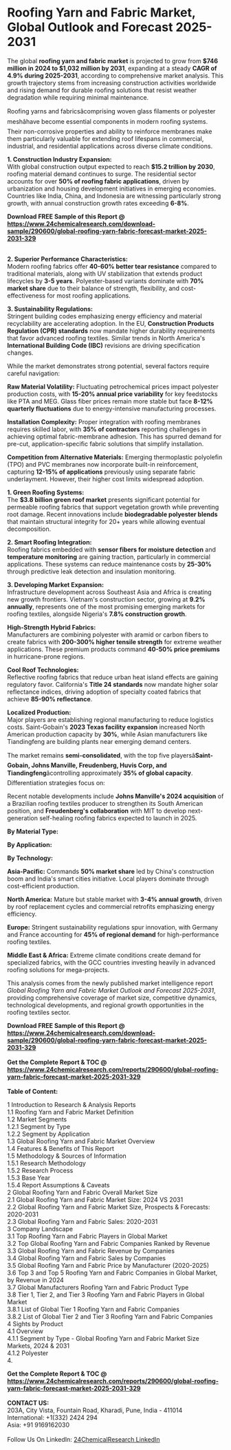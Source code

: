 <h1>Roofing Yarn and Fabric Market, Global Outlook and Forecast 2025-2031</h1><p>The global <strong>roofing yarn and fabric market</strong> is projected to grow from <strong>$746 million in 2024 to $1,032 million by 2031</strong>, expanding at a steady <strong>CAGR of 4.9% during 2025-2031</strong>, according to comprehensive market analysis. This growth trajectory stems from increasing construction activities worldwide and rising demand for durable roofing solutions that resist weather degradation while requiring minimal maintenance.</p><p>Roofing yarns and fabricsâcomprising woven glass filaments or polyester meshâhave become essential components in modern roofing systems. Their non-corrosive properties and ability to reinforce membranes make them particularly valuable for extending roof lifespans in commercial, industrial, and residential applications across diverse climate conditions.</p><p><strong>1. Construction Industry Expansion:</strong><br>
With global construction output expected to reach <strong>$15.2 trillion by 2030</strong>, roofing material demand continues to surge. The residential sector accounts for over <strong>50% of roofing fabric applications</strong>, driven by urbanization and housing development initiatives in emerging economies. Countries like India, China, and Indonesia are witnessing particularly strong growth, with annual construction growth rates exceeding <strong>6-8%</strong>.</p><div><b>Download FREE Sample of this Report @ 
            <a href="https://www.24chemicalresearch.com/download-sample/290600/global-roofing-yarn-fabric-forecast-market-2025-2031-329">
            https://www.24chemicalresearch.com/download-sample/290600/global-roofing-yarn-fabric-forecast-market-2025-2031-329</a></b></div><br><p><strong>2. Superior Performance Characteristics:</strong><br>
Modern roofing fabrics offer <strong>40-60% better tear resistance</strong> compared to traditional materials, along with UV stabilization that extends product lifecycles by <strong>3-5 years</strong>. Polyester-based variants dominate with <strong>70% market share</strong> due to their balance of strength, flexibility, and cost-effectiveness for most roofing applications.</p><p><strong>3. Sustainability Regulations:</strong><br>
Stringent building codes emphasizing energy efficiency and material recyclability are accelerating adoption. In the EU, <strong>Construction Products Regulation (CPR) standards</strong> now mandate higher durability requirements that favor advanced roofing textiles. Similar trends in North America's <strong>International Building Code (IBC)</strong> revisions are driving specification changes.</p><p>While the market demonstrates strong potential, several factors require careful navigation:</p><p><strong>Raw Material Volatility:</strong> Fluctuating petrochemical prices impact polyester production costs, with <strong>15-20% annual price variability</strong> for key feedstocks like PTA and MEG. Glass fiber prices remain more stable but face <strong>8-12% quarterly fluctuations</strong> due to energy-intensive manufacturing processes.</p><p><strong>Installation Complexity:</strong> Proper integration with roofing membranes requires skilled labor, with <strong>35% of contractors</strong> reporting challenges in achieving optimal fabric-membrane adhesion. This has spurred demand for pre-cut, application-specific fabric solutions that simplify installation.</p><p><strong>Competition from Alternative Materials:</strong> Emerging thermoplastic polyolefin (TPO) and PVC membranes now incorporate built-in reinforcement, capturing <strong>12-15% of applications</strong> previously using separate fabric underlayment. However, their higher cost limits widespread adoption.</p><p><strong>1. Green Roofing Systems:</strong><br>
The <strong>$3.8 billion green roof market</strong> presents significant potential for permeable roofing fabrics that support vegetation growth while preventing root damage. Recent innovations include <strong>biodegradable polyester blends</strong> that maintain structural integrity for 20+ years while allowing eventual decomposition.</p><p><strong>2. Smart Roofing Integration:</strong><br>
Roofing fabrics embedded with <strong>sensor fibers for moisture detection</strong> and <strong>temperature monitoring</strong> are gaining traction, particularly in commercial applications. These systems can reduce maintenance costs by <strong>25-30%</strong> through predictive leak detection and insulation monitoring.</p><p><strong>3. Developing Market Expansion:</strong><br>
Infrastructure development across Southeast Asia and Africa is creating new growth frontiers. Vietnam's construction sector, growing at <strong>9.2% annually</strong>, represents one of the most promising emerging markets for roofing textiles, alongside Nigeria's <strong>7.8% construction growth</strong>.</p><p><strong>High-Strength Hybrid Fabrics:</strong><br>
	Manufacturers are combining polyester with aramid or carbon fibers to create fabrics with <strong>200-300% higher tensile strength</strong> for extreme weather applications. These premium products command <strong>40-50% price premiums</strong> in hurricane-prone regions.</p><p><strong>Cool Roof Technologies:</strong><br>
	Reflective roofing fabrics that reduce urban heat island effects are gaining regulatory favor. California's <strong>Title 24 standards</strong> now mandate higher solar reflectance indices, driving adoption of specialty coated fabrics that achieve <strong>85-90% reflectance</strong>.</p><p><strong>Localized Production:</strong><br>
	Major players are establishing regional manufacturing to reduce logistics costs. Saint-Gobain's <strong>2023 Texas facility expansion</strong> increased North American production capacity by <strong>30%</strong>, while Asian manufacturers like Tiandingfeng are building plants near emerging demand centers.</p><p>The market remains <strong>semi-consolidated</strong>, with the top five playersâ<strong>Saint-Gobain, Johns Manville, Freudenberg, Huvis Corp, and Tiandingfeng</strong>âcontrolling approximately <strong>35% of global capacity</strong>. Differentiation strategies focus on:</p><p>Recent notable developments include <strong>Johns Manville's 2024 acquisition</strong> of a Brazilian roofing textiles producer to strengthen its South American position, and <strong>Freudenberg's collaboration</strong> with MIT to develop next-generation self-healing roofing fabrics expected to launch in 2025.</p><p><strong>By Material Type:</strong></p><p><strong>By Application:</strong></p><p><strong>By Technology:</strong></p><p><strong>Asia-Pacific:</strong> Commands <strong>50% market share</strong> led by China's construction boom and India's smart cities initiative. Local players dominate through cost-efficient production.</p><p><strong>North America:</strong> Mature but stable market with <strong>3-4% annual growth</strong>, driven by roof replacement cycles and commercial retrofits emphasizing energy efficiency.</p><p><strong>Europe:</strong> Stringent sustainability regulations spur innovation, with Germany and France accounting for <strong>45% of regional demand</strong> for high-performance roofing textiles.</p><p><strong>Middle East &amp; Africa:</strong> Extreme climate conditions create demand for specialized fabrics, with the GCC countries investing heavily in advanced roofing solutions for mega-projects.</p><p>This analysis comes from the newly published market intelligence report <em>Global Roofing Yarn and Fabric Market Outlook and Forecast 2025-2031</em>, providing comprehensive coverage of market size, competitive dynamics, technological developments, and regional growth opportunities in the roofing textiles sector.</p><div><b>Download FREE Sample of this Report @ 
            <a href="https://www.24chemicalresearch.com/download-sample/290600/global-roofing-yarn-fabric-forecast-market-2025-2031-329">
            https://www.24chemicalresearch.com/download-sample/290600/global-roofing-yarn-fabric-forecast-market-2025-2031-329</a></b></div><br><div><b>Get the Complete Report & TOC @ 
            <a href="https://www.24chemicalresearch.com/reports/290600/global-roofing-yarn-fabric-forecast-market-2025-2031-329">
            https://www.24chemicalresearch.com/reports/290600/global-roofing-yarn-fabric-forecast-market-2025-2031-329</a></b></div><br>
            <b>Table of Content:</b><p>1 Introduction to Research & Analysis Reports<br />
 1.1 Roofing Yarn and Fabric Market Definition<br />
 1.2 Market Segments<br />
 1.2.1 Segment by Type<br />
 1.2.2 Segment by Application<br />
 1.3 Global Roofing Yarn and Fabric Market Overview<br />
 1.4 Features & Benefits of This Report<br />
 1.5 Methodology & Sources of Information<br />
 1.5.1 Research Methodology<br />
 1.5.2 Research Process<br />
 1.5.3 Base Year<br />
 1.5.4 Report Assumptions & Caveats<br />
2 Global Roofing Yarn and Fabric Overall Market Size<br />
 2.1 Global Roofing Yarn and Fabric Market Size: 2024 VS 2031<br />
 2.2 Global Roofing Yarn and Fabric Market Size, Prospects & Forecasts: 2020-2031<br />
 2.3 Global Roofing Yarn and Fabric Sales: 2020-2031<br />
3 Company Landscape<br />
 3.1 Top Roofing Yarn and Fabric Players in Global Market<br />
 3.2 Top Global Roofing Yarn and Fabric Companies Ranked by Revenue<br />
 3.3 Global Roofing Yarn and Fabric Revenue by Companies<br />
 3.4 Global Roofing Yarn and Fabric Sales by Companies<br />
 3.5 Global Roofing Yarn and Fabric Price by Manufacturer (2020-2025)<br />
 3.6 Top 3 and Top 5 Roofing Yarn and Fabric Companies in Global Market, by Revenue in 2024<br />
 3.7 Global Manufacturers Roofing Yarn and Fabric Product Type<br />
 3.8 Tier 1, Tier 2, and Tier 3 Roofing Yarn and Fabric Players in Global Market<br />
 3.8.1 List of Global Tier 1 Roofing Yarn and Fabric Companies<br />
 3.8.2 List of Global Tier 2 and Tier 3 Roofing Yarn and Fabric Companies<br />
4 Sights by Product<br />
 4.1 Overview<br />
 4.1.1 Segment by Type - Global Roofing Yarn and Fabric Market Size Markets, 2024 & 2031<br />
 4.1.2 Polyester<br />
 4.</p><div><b>Get the Complete Report & TOC @ 
            <a href="https://www.24chemicalresearch.com/reports/290600/global-roofing-yarn-fabric-forecast-market-2025-2031-329">
            https://www.24chemicalresearch.com/reports/290600/global-roofing-yarn-fabric-forecast-market-2025-2031-329</a></b></div><br><b>CONTACT US:</b><br>
            203A, City Vista, Fountain Road, Kharadi, Pune, India - 411014<br>
            International: +1(332) 2424 294<br>
            Asia: +91 9169162030 <br><br>
            Follow Us On LinkedIn: <a href="https://www.linkedin.com/company/24chemicalresearch/">24ChemicalResearch LinkedIn</a>